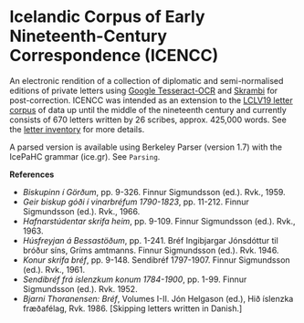 # Icelandic Corpus of Early Nineteenth-Century Correspondence (ICENCC)
An electronic rendition of a collection of diplomatic and semi-normalised editions of private letters using [Google Tesseract-OCR](https://code.google.com/p/tesseract-ocr/) and [Skrambi](http://bin.arnastofnun.is/skrambi/) for post-correction. ICENCC was intended as an extension to the [LCLV19 letter corpus](http://brefasafn.arnastofnun.is/) of data up until the middle of the nineteenth century and currently consists of 670 letters written by 26 scribes, approx. 425,000 words. See the [letter inventory](https://github.com/heimirfreyr/ICENCC/blob/master/Texts/Br%C3%A9faskr%C3%A1_1800-1850.ods) for more details.

A parsed version is available using Berkeley Parser (version 1.7) with the IcePaHC grammar (ice.gr). See `Parsing`.

**References**
* *Biskupinn í Görðum*, pp. 9-326. Finnur Sigmundsson (ed.). Rvk., 1959.
* *Geir biskup góði í vinarbréfum 1790-1823*, pp. 11-212. Finnur Sigmundsson (ed.). Rvk., 1966.
* *Hafnarstúdentar skrifa heim*, pp. 9-109. Finnur Sigmundsson (ed.). Rvk., 1963.
* *Húsfreyjan á Bessastöðum*, pp. 1-241. Bréf Ingibjargar Jónsdóttur til bróður síns, Gríms amtmanns. Finnur Sigmundsson (ed.). Rvk. 1946.
* *Konur skrifa bréf*, pp. 9-148. Sendibréf 1797-1907. Finnur Sigmundsson (ed.). Rvk., 1961.
* *Sendibréf frá íslenzkum konum 1784-1900*, pp. 1-99. Finnur Sigmundsson (ed.). Rvk. 1952.
* *Bjarni Thoranensen: Bréf*, Volumes I-II. Jón Helgason (ed.), Hið íslenzka fræðafélag, Rvk. 1986. [Skipping letters written in Danish.]
